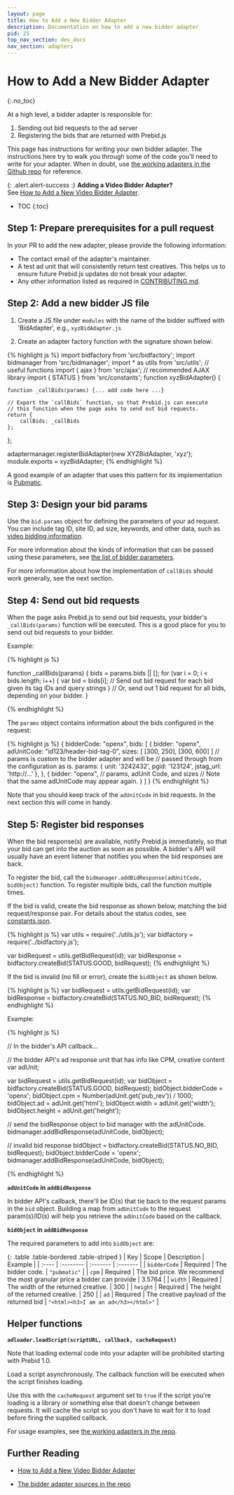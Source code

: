 ```yaml
---
layout: page
title: How to Add a New Bidder Adapter
description: Documentation on how to add a new bidder adapter
pid: 25
top_nav_section: dev_docs
nav_section: adapters
---
```


<div class="bs-docs-section" markdown="1">

# How to Add a New Bidder Adapter
{:.no_toc}

At a high level, a bidder adapter is responsible for:

1. Sending out bid requests to the ad server
2. Registering the bids that are returned with Prebid.js

This page has instructions for writing your own bidder adapter.  The instructions here try to walk you through some of the code you'll need to write for your adapter.  When in doubt, use [the working adapters in the Github repo](https://github.com/prebid/Prebid.js/tree/master/src/adapters) for reference.

{: .alert.alert-success :}
**Adding a Video Bidder Adapter?**  
See [How to Add a New Video Bidder Adapter]({{site.baseurl}}/dev-docs/how-to-add-a-new-video-bidder-adaptor.html).

* TOC
{:toc}


## Step 1: Prepare prerequisites for a pull request

In your PR to add the new adapter, please provide the following information:

- The contact email of the adapter's maintainer.
- A test ad unit that will consistently return test creatives. This helps us to ensure future Prebid.js updates do not break your adapter.
- Any other information listed as required in [CONTRIBUTING.md](https://github.com/prebid/Prebid.js/blob/master/CONTRIBUTING.md).

## Step 2: Add a new bidder JS file

1. Create a JS file under `modules` with the name of the bidder suffixed with 'BidAdapter', e.g., `xyzBidAdapter.js`

2. Create an adapter factory function with the signature shown below:

{% highlight js %}
import bidfactory from 'src/bidfactory';
import bidmanager from 'src/bidmanager';
import * as utils from 'src/utils';       // useful functions
import { ajax } from 'src/ajax';          // recommended AJAX library
import { STATUS } from 'src/constants';
function xyzBidAdapter() {

    function _callBids(params) {... add code here ...}

    // Export the `callBids` function, so that Prebid.js can execute
    // this function when the page asks to send out bid requests.
    return {
        callBids: _callBids
    };
};

adaptermanager.registerBidAdapter(new XYZBidAdapter, 'xyz');
module.exports = xyzBidAdapter;
{% endhighlight %}

A good example of an adapter that uses this pattern for its implementation is [Pubmatic](https://github.com/prebid/Prebid.js/blob/master/src/adapters/pubmatic.js).

## Step 3: Design your bid params

Use the `bid.params` object for defining the parameters of your ad request.  You can include tag ID, site ID, ad size, keywords, and other data, such as [video bidding information]({{site.baseurl}}/dev-docs/how-to-add-a-new-video-bidder-adaptor.html).

For more information about the kinds of information that can be passed using these parameters, see [the list of bidder parameters]({{site.baseurl}}/dev-docs/bidders.html).

For more information about how the implementation of `callBids` should work generally, see the next section.


## Step 4: Send out bid requests

When the page asks Prebid.js to send out bid requests, your bidder's `_callBids(params)` function will be executed. This is a good place for you to send out bid requests to your bidder.

Example:

{% highlight js %}

function _callBids(params) {
    bids = params.bids || [];
    for (var i = 0; i < bids.length; i++) {
        var bid = bids[i];
        // Send out bid request for each bid given its tag IDs and query strings
    }
    // Or, send out 1 bid request for all bids, depending on your bidder.
}

{% endhighlight %}

The `params` object contains information about the bids configured in the request:

{% highlight js %}
{
    bidderCode: "openx",
    bids: [
        {
            bidder: "openx",
            adUnitCode: "id123/header-bid-tag-0",
            sizes: [ [300, 250], [300, 600] ]
            // params is custom to the bidder adapter and will be
            // passed through from the configuration as is.
            params: { 
            	unit: '3242432',
                pgid: '123124',
                jstag_url: 'http://...'
            },
        }, {
        	bidder: "openx",
        	// params, adUnit Code, and sizes
        	// Note that the same adUnitCode may appear again.
    	}
    ]
}
{% endhighlight %}

Note that you should keep track of the `adUnitCode` in bid requests. In the next section this will come in handy.


## Step 5: Register bid responses

When the bid response(s) are available, notify Prebid.js immediately, so that your bid can get into the auction as soon as possible. A bidder's API will usually have an event listener that notifies you when the bid responses are back.

To register the bid, call the `bidmanager.addBidResponse(adUnitCode, bidObject)` function. To register multiple bids, call the function multiple times.

If the bid is valid, create the bid response as shown below, matching the bid request/response pair. For details about the status codes, see [constants.json](https://github.com/prebid/Prebid.js/blob/master/src/constants.json).

{% highlight js %}
var utils       = require('../utils.js');
var bidfactory  = require('../bidfactory.js');

var bidRequest  = utils.getBidRequest(id);
var bidResponse = bidfactory.createBid(STATUS.GOOD, bidRequest);
{% endhighlight %}

If the bid is invalid (no fill or error), create the `bidObject` as shown below.

{% highlight js %}
var bidRequest  = utils.getBidRequest(id);
var bidResponse = bidfactory.createBid(STATUS.NO_BID, bidRequest);
{% endhighlight %}

Example:

{% highlight js %}

// In the bidder's API callback...

// the bidder API's ad response unit that has info like CPM, creative content
var adUnit;

var bidRequest  = utils.getBidRequest(id);
var bidObject = bidfactory.createBid(STATUS.GOOD, bidRequest);
bidObject.bidderCode = 'openx';
bidObject.cpm = Number(adUnit.get('pub_rev')) / 1000;
bidObject.ad = adUnit.get('html');
bidObject.width = adUnit.get('width');
bidObject.height = adUnit.get('height');

// send the bidResponse object to bid manager with the adUnitCode.
bidmanager.addBidResponse(adUnitCode, bidObject);

// invalid bid response
bidObject = bidfactory.createBid(STATUS.NO_BID, bidRequest);
bidObject.bidderCode = 'openx';
bidmanager.addBidResponse(adUnitCode, bidObject);

{% endhighlight %}

**`adUnitCode` in `addBidResponse`**

In bidder API's callback, there'll be ID(s) that tie back to the request params in the `bid` object. Building a map from `adUnitCode` to the request param(s)/ID(s) will help you retrieve the `adUnitCode` based on the callback.

**`bidObject` in `addBidResponse`**

The required parameters to add into `bidObject` are:

{: .table .table-bordered .table-striped }
| Key          | Scope     | Description                                                              | Example                              |
| :----        | :-------- | :-------                                                                 | :-------                             |
| `bidderCode` | Required  | The bidder code.                                                         | `"pubmatic"`                         |
| `cpm`        | Required  | The bid price. We recommend the most granular price a bidder can provide | 3.5764                               |
| `width`      | Required  | The width of the returned creative.                                      | 300                                  |
| `height`     | Required  | The height of the returned creative.                                     | 250                                  |
| `ad`         | Required  | The creative payload of the returned bid                                 | `"<html><h3>I am an ad</h3></html>"` |


## Helper functions

**`adloader.loadScript(scriptURL, callback, cacheRequest)`**

<div class="alert alert-danger" role="alert">
<p>
Note that loading external code into your adapter will be prohibited starting with Prebid 1.0.
</p>
</div>

Load a script asynchronously. The callback function will be executed when the script finishes loading.

Use this with the `cacheRequest` argument set to `true` if the script you're loading is a library or something else that doesn't change between requests.  It will cache the script so you don't have to wait for it to load before firing the supplied callback.

For usage examples, see [the working adapters in the repo](https://github.com/prebid/Prebid.js/tree/master/src/adapters).

## Further Reading

+ [How to Add a New Video Bidder Adapter]({{site.baseurl}}/dev-docs/how-to-add-a-new-video-bidder-adaptor.html)

+ [The bidder adapter sources in the repo](https://github.com/prebid/Prebid.js/tree/master/src/adapters)

</div>
